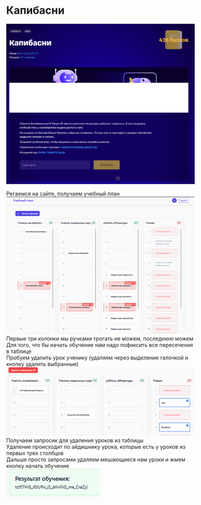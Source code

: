 # Капибасни

![img.png](task%2Fimg.png)

Регаемся на сайте, получаем учебный план\
![img.png](img.png)\
Первые три колонки мы ручками трогать не можем, последнюю можем\
Для того, что бы начать обучение нам надо пофиксить все пересечения в таблице\
Пробуем удалить урок ученику (удаляем через выделение галочкой и кнопку удалить выбранные)\
![img_2.png](img_2.png)\
Получаем запросик для удаления уроков из таблицы\
Удаление происходит по айдишнику урока, которые есть у уроков из первых трех столбцов\
Дальше просто запросами удаляем мешающиеся нам уроки и жмем кнопку начать обучение\
![img_1.png](img_1.png)